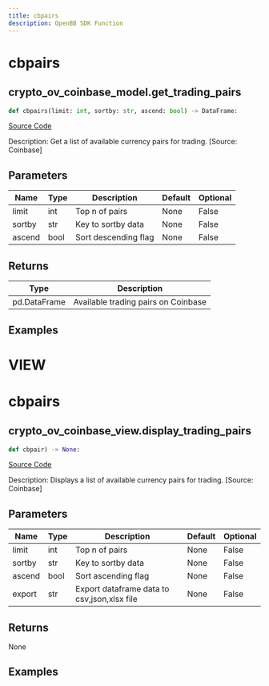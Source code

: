 ```yaml
---
title: cbpairs
description: OpenBB SDK Function
---
```

# cbpairs

## crypto_ov_coinbase_model.get_trading_pairs

```python
def cbpairs(limit: int, sortby: str, ascend: bool) -> DataFrame:
```
[Source Code](https://github.com/OpenBB-finance/OpenBBTerminal/tree/main/openbb_terminal/cryptocurrency/overview/coinbase_model.py#L23)

Description: Get a list of available currency pairs for trading. [Source: Coinbase]

## Parameters

| Name | Type | Description | Default | Optional |
| ---- | ---- | ----------- | ------- | -------- |
| limit | int | Top n of pairs | None | False |
| sortby | str | Key to sortby data | None | False |
| ascend | bool | Sort descending flag | None | False |

## Returns

| Type | Description |
| ---- | ----------- |
| pd.DataFrame | Available trading pairs on Coinbase |

## Examples




# VIEW

# cbpairs

## crypto_ov_coinbase_view.display_trading_pairs

```python
def cbpair) -> None:
```
[Source Code](https://github.com/OpenBB-finance/OpenBBTerminal/tree/main/openbb_terminal/decorators.py#L18)

Description: Displays a list of available currency pairs for trading. [Source: Coinbase]

## Parameters

| Name | Type | Description | Default | Optional |
| ---- | ---- | ----------- | ------- | -------- |
| limit | int | Top n of pairs | None | False |
| sortby | str | Key to sortby data | None | False |
| ascend | bool | Sort ascending flag | None | False |
| export | str | Export dataframe data to csv,json,xlsx file | None | False |

## Returns

None

## Examples

